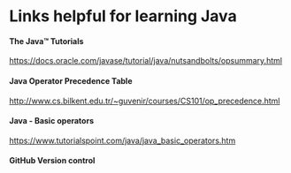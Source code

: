 # Links helpful for learning Java

#### The Java™ Tutorials
https://docs.oracle.com/javase/tutorial/java/nutsandbolts/opsummary.html

#### Java Operator Precedence Table
http://www.cs.bilkent.edu.tr/~guvenir/courses/CS101/op_precedence.html

#### Java - Basic operators
https://www.tutorialspoint.com/java/java_basic_operators.htm

#### GitHub Version control 
